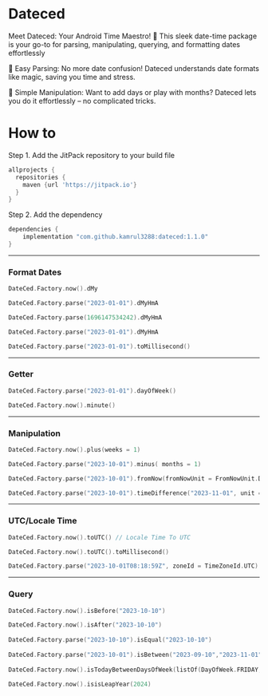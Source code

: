 # Dateced

Meet Dateced: Your Android Time Maestro! 🌟 This sleek date-time package is your go-to for parsing, manipulating, querying, and formatting dates effortlessly

🚀 Easy Parsing: No more date confusion! Dateced understands date formats like magic, saving you time and stress.

🔄 Simple Manipulation: Want to add days or play with months? Dateced lets you do it effortlessly – no complicated tricks.

# How to
Step 1. Add the JitPack repository to your build file
```gradle
allprojects {
  repositories {
    maven {url 'https://jitpack.io'}
  }
}
```
Step 2. Add the dependency
```gradle
dependencies {
    implementation "com.github.kamrul3288:dateced:1.1.0"
}
 ```
---

### Format Dates
```kotlin
DateCed.Factory.now().dMy

DateCed.Factory.parse("2023-01-01").dMyHmA

DateCed.Factory.parse(1696147534242).dMyHmA

DateCed.Factory.parse("2023-01-01").dMyHmA

DateCed.Factory.parse("2023-01-01").toMillisecond()
```
---
### Getter

```kotlin
DateCed.Factory.parse("2023-01-01").dayOfWeek()

DateCed.Factory.now().minute()
```

---
### Manipulation
```kotlin
DateCed.Factory.now().plus(weeks = 1)

DateCed.Factory.parse("2023-10-01").minus( months = 1)

DateCed.Factory.parse("2023-10-01").fromNow(fromNowUnit = FromNowUnit.DEFAULT)

DateCed.Factory.parse("2023-10-01").timeDifference("2023-11-01", unit = TimeDifferenceUnit.DAY)
```

---
### UTC/Locale Time
```kotlin
DateCed.Factory.now().toUTC() // Locale Time To UTC

DateCed.Factory.now().toUTC().toMillisecond()

DateCed.Factory.parse("2023-10-01T08:18:59Z", zoneId = TimeZoneId.UTC).toLocal().format("dd MMM yyy")
```

---
### Query
```kotlin
DateCed.Factory.now().isBefore("2023-10-10")

DateCed.Factory.now().isAfter("2023-10-10")
        
DateCed.Factory.parse("2023-10-10").isEqual("2023-10-10")
        
DateCed.Factory.parse("2023-10-01").isBetween("2023-09-10","2023-11-01")
        
DateCed.Factory.now().isTodayBetweenDaysOfWeek(listOf(DayOfWeek.FRIDAY,DayOfWeek.SATURDAY))
        
DateCed.Factory.now().isisLeapYear(2024)
```

























